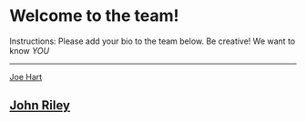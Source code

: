 # Welcome to the team!  

Instructions: Please add your bio to the team below.  Be creative!  We want to know *YOU*

-------------
[Joe Hart](toilethamBio.md)

[John Riley](john-riley.md)
---------
